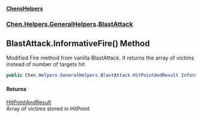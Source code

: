 #### [ChensHelpers](index 'index')
### [Chen.Helpers.GeneralHelpers](Chen_Helpers_GeneralHelpers 'Chen.Helpers.GeneralHelpers').[BlastAttack](Chen_Helpers_GeneralHelpers_BlastAttack 'Chen.Helpers.GeneralHelpers.BlastAttack')
## BlastAttack.InformativeFire() Method
Modified Fire method from vanilla BlastAttack. It returns the array of victims instead of number of targets hit.  
```csharp
public Chen.Helpers.GeneralHelpers.BlastAttack.HitPointAndResult InformativeFire();
```
#### Returns
[HitPointAndResult](Chen_Helpers_GeneralHelpers_BlastAttack_HitPointAndResult 'Chen.Helpers.GeneralHelpers.BlastAttack.HitPointAndResult')  
Array of victims stored in HitPoint
